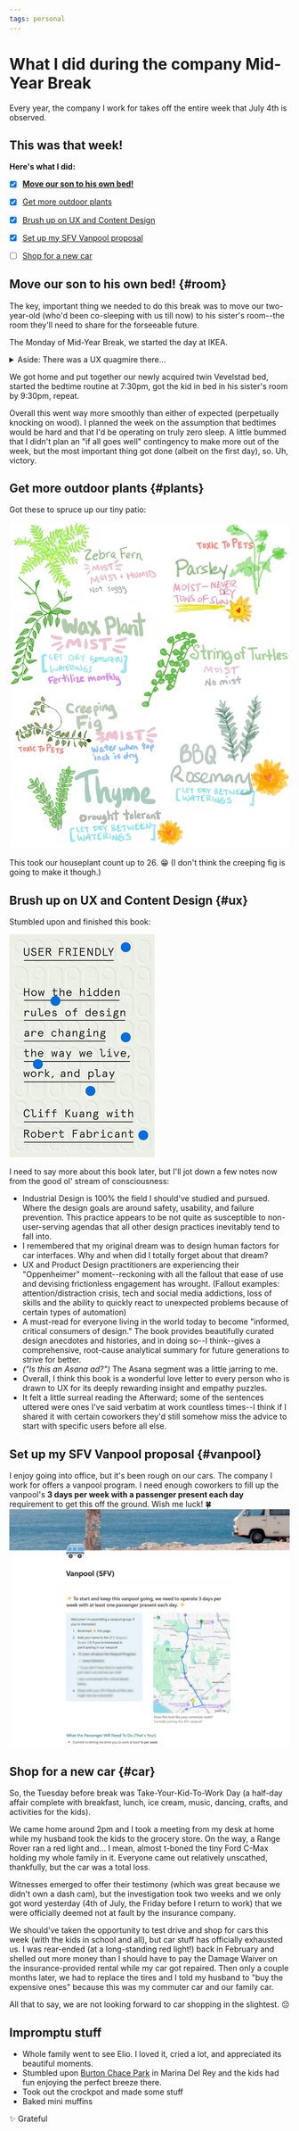 ```yaml
---
tags: personal
---
```


# What I did during the company Mid-Year Break

Every year, the company I work for takes off the entire week that July 4th is observed. 

This was that week! 
---

**Here's what I did:**

* [x] **[Move our son to his own bed!](#room)**
* [x] [Get more outdoor plants](#plants)
* [x] [Brush up on UX and Content Design](#ux)
* [x] [Set up my SFV Vanpool proposal](#vanpool)
* [ ] [Shop for a new car](#car)


## Move our son to his own bed! {#room}

The key, important thing we needed to do this break was to move our two-year-old (who'd been co-sleeping with us till now) to his sister's room--the room they'll need to share for the forseeable future. 

The Monday of Mid-Year Break, we started the day at IKEA. 

<details>
<summary>Aside: There was a UX quagmire there...</summary>
<p>We ended up waiting 2 hours to receive the Click-to-Collect order I placed days earlier.</p>

Problems: 
<ul>
<li>Vestigial prearranged pickup time placed with the order</li>
<li>Messaging that strung us along for hours that our order would be ready shortly</li>
<li>Reassurance from employees in person that everything was in order</li>
<li>At the near-two hour mark: a different shift of confused employees root-caused the issue as us failing to responding to texts (so they thought we had "left" even though we were sitting in the waiting room)</li>
<li>Those aforementioned text messages kept thanking us for our patience and assuring us that our order would be ready soon, with no indication of needing or expecting a reply:<br> <img src="/img/posts/2025/ikea-click-to-collect-texts.jpg" alt="IKEA Click to Collect Messaging going from 11:17am till 1pm">
</li>
</ul>
</details>

We got home and put together our newly acquired twin Vevelstad bed, started the bedtime routine at 7:30pm, got the kid in bed in his sister's room by 9:30pm, repeat. 

Overall this went way more smoothly than either of expected (perpetually knocking on wood). I planned the week on the assumption that bedtimes would be hard and that I'd be operating on truly zero sleep. A little bummed that I didn't plan an "if all goes well" contingency to make more out of the week, but the most important thing got done (albeit on the first day), so. Uh, victory.


## Get more outdoor plants {#plants}
Got these to spruce up our tiny patio: 

![Watering guide for all my new plants: Misting and humidity for the creeping fig, wax plant, and zebra fern. Constant mosture for the parsley. Allow the english thyme and bbq rosemary to dry out completely between waterings.](/img/posts/2025/apruchnicki-new-2025-plants.png)

This took our houseplant count up to 26. 😁
(I don't think the creeping fig is going to make it though.)

## Brush up on UX and Content Design {#ux}
Stumbled upon and finished this book: 

[![User Friendly: How the hidden rules of design are changing the way we live, work, and play](/img/posts/2025/user-friendly-kuang-fabricant.jpg)](https://www.mcdbooks.com/books/user-friendly)

I need to say more about this book later, but I'll jot down a few notes now from the good ol' stream of consciousness: 
- Industrial Design is 100% the field I should've studied and pursued. Where the design goals are around safety, usability, and failure prevention. This practice appears to be not quite as susceptible to non-user-serving agendas that all other design practices inevitably tend to fall into. 
- I remembered that my original dream was to design human factors for car interfaces. Why and when did I totally forget about that dream? 
- UX and Product Design practitioners are experiencing their "Oppenheimer" moment--reckoning with all the fallout that ease of use and devising frictionless engagement has wrought. (Fallout examples: attention/distraction crisis, tech and social media addictions, loss of skills and the ability to quickly react to unexpected problems because of certain types of automation)
- A must-read for everyone living in the world today to become "informed, critical consumers of design." The book provides beautifully curated design anecdotes and histories, and in doing so--I think--gives a comprehensive, root-cause analytical summary for future generations to strive for better. 
- *("Is this an Asana ad?")* The Asana segment was a little jarring to me.
- Overall, I think this book is a wonderful love letter to every person who is drawn to UX for its deeply rewarding insight and empathy puzzles.
- It felt a little surreal reading the Afterward; some of the sentences uttered were ones I've said verbatim at work countless times--I think if I shared it with certain coworkers they'd still somehow miss the advice to start with specific users before all else.

## Set up my SFV Vanpool proposal {#vanpool}
I enjoy going into office, but it's been rough on our cars. The company I work for offers a vanpool program. I need enough coworkers to fill up the vanpool's **3 days per week with a passenger present each day** requirement to get this off the ground. Wish me luck! 🍀 
![Preview of my vanpool proposal](/img/posts/2025/vanpool.png)


## Shop for a new car {#car}
So, the Tuesday before break was Take-Your-Kid-To-Work Day (a half-day affair complete with breakfast, lunch, ice cream, music, dancing, crafts, and activities for the kids). 

We came home around 2pm and I took a meeting from my desk at home while my husband took the kids to the grocery store. On the way, a Range Rover ran a red light and... I mean, almost t-boned the tiny Ford C-Max holding my whole family in it. Everyone came out relatively unscathed, thankfully, but the car was a total loss. 

Witnesses emerged to offer their testimony (which was great because we didn't own a dash cam), but the investigation took two weeks and we only got word yesterday (4th of July, the Friday before I return to work) that we were officially deemed not at fault by the insurance company. 

We should've taken the opportunity to test drive and shop for cars this week (with the kids in school and all), but car stuff has officially exhausted us. I was rear-ended (at a long-standing red light!) back in February and shelled out more money than I should have to pay the Damage Waiver on the insurance-provided rental while my car got repaired. Then only a couple months later, we had to replace the tires and I told my husband to "buy the expensive ones" because this was my commuter car and our family car. 

All that to say, we are not looking forward to car shopping in the slightest. 😔

## Impromptu stuff
* Whole family went to see Elio. I loved it, cried a lot, and appreciated its beautiful moments.
* Stumbled upon [Burton Chace Park](https://beaches.lacounty.gov/burton-chace-park/) in Marina Del Rey and the kids had fun enjoying the perfect breeze there. 
* Took out the crockpot and made some stuff
* Baked mini muffins 

✨ Grateful